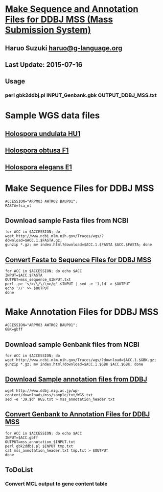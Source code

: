 # [Make Sequence and Annotation Files for DDBJ MSS (Mass Submission System)](http://www.ddbj.nig.ac.jp/sub/mss_flow-e.html)
## Haruo Suzuki <haruo@g-language.org>
## Last Update: 2015-07-16

## Usage
### perl gbk2ddbj.pl INPUT_Genbank.gbk OUTPUT_DDBJ_MSS.txt

# Sample WGS data files
## [Holospora undulata HU1](http://www.ncbi.nlm.nih.gov/Traces/wgs/?val=ARPM03)
## [Holospora obtusa F1](http://www.ncbi.nlm.nih.gov/Traces/wgs/?val=AWTR02)
## [Holospora elegans E1](http://www.ncbi.nlm.nih.gov/Traces/wgs/?val=BAUP01)

# Make Sequence Files for DDBJ MSS
    ACCESSION="ARPM03 AWTR02 BAUP01";
    FASTA=fsa_nt

## Download sample Fasta files from NCBI
    for ACC in $ACCESSION; do 
    wget http://www.ncbi.nlm.nih.gov/Traces/wgs/?download=$ACC.1.$FASTA.gz;
    gunzip *.gz; mv index.html?download=$ACC.1.$FASTA $ACC.$FASTA; done

## [Convert Fasta to Sequence Files for DDBJ MSS](http://www.ddbj.nig.ac.jp/sub/mss/sequence_file-e.html)
    for ACC in $ACCESSION; do echo $ACC
    INPUT=$ACC.$FASTA
    OUTPUT=mss_sequence_$INPUT.txt
    perl -pe 's/>/\/\/\n>/g' $INPUT | sed -e '1,1d' > $OUTPUT
    echo '//' >> $OUTPUT
    done

# Make Annotation Files for DDBJ MSS
    ACCESSION="ARPM03 AWTR02 BAUP01";
    GBK=gbff

## Download sample Genbank files from NCBI
    for ACC in $ACCESSION; do 
    wget http://www.ncbi.nlm.nih.gov/Traces/wgs/?download=$ACC.1.$GBK.gz; 
    gunzip *.gz; mv index.html?download=$ACC.1.$GBK $ACC.$GBK; done

## [Download Sample annotation files from DDBJ](http://www.ddbj.nig.ac.jp/sub/mss/sample-e.html)
    wget http://www.ddbj.nig.ac.jp/wp-content/downloads/mss/sample/txt/WGS.txt
    sed -e '39,$d' WGS.txt > mss_annotation_header.txt

## [Convert Genbank to Annotation Files for DDBJ MSS](http://www.ddbj.nig.ac.jp/sub/mss/annotation_file-e.html)
    for ACC in $ACCESSION; do echo $ACC
    INPUT=$ACC.gbff
    OUTPUT=mss_annotation_$INPUT.txt
    perl gbk2ddbj.pl $INPUT tmp.txt
    cat mss_annotation_header.txt tmp.txt > $OUTPUT
    done

## ToDoList
### Convert MCL output to gene content table
### 
